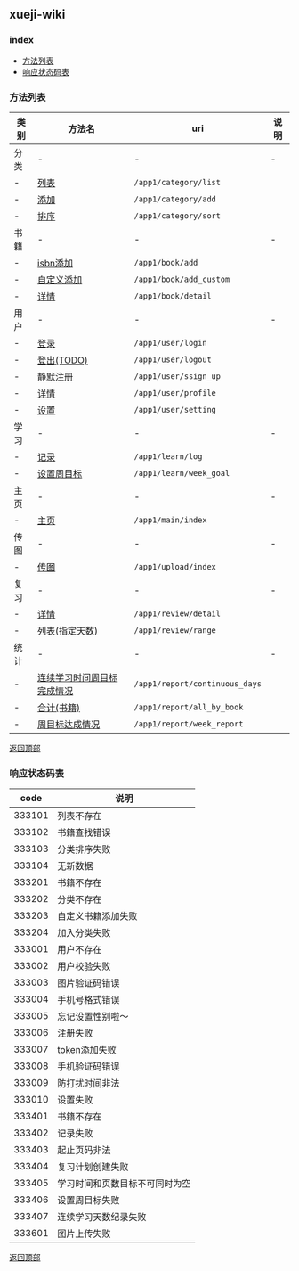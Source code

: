 ## xueji-wiki

### index
+ [方法列表](#方法列表)
+ [响应状态码表](#响应状态码表)

### 方法列表

| 类别 |                   方法名                   |              uri               |    说明    |
| ---- | ------------------------------------------ | ------------------------------ | ---------- |
| 分类 | \-                                         | \-                             | \-         |
| \-   | [列表](category.md#列表)                   | ```/app1/category/list```      |            |
| \-   | [添加](category.md#添加)                   | ```/app1/category/add```       |            |
| \-   | [排序](category.md#排序)                   | ```/app1/category/sort```      |            |
| 书籍 | \-                                         | \-                             | \-         |
| \-   | [isbn添加](book.md#isbn添加)               | ```/app1/book/add```           |            |
| \-   | [自定义添加](book.md#自定义添加)           | ```/app1/book/add_custom```    |            |
| \-   | [详情](book.md#详情)                       | ```/app1/book/detail```        |            |
| 用户 | \-                                         | \-                             | \-         |
| \-   | [登录](user.md#登录)                       | ```/app1/user/login```         |            |
| \-   | [登出(TODO)](user.md#todo登出)             | ```/app1/user/logout```        |            |
| \-   | [静默注册](user.md#静默注册)               | ```/app1/user/ssign_up```      |            |
| \-   | [详情](user.md#详情)                       | ```/app1/user/profile```       |            |
| \-   | [设置](user.md#设置)                       | ```/app1/user/setting```       |            |
| 学习 | \-                                         | \-                             | \-         |
| \-   | [记录](learn.md#记录)                      | ```/app1/learn/log```          |            |
| \-   | [设置周目标](learn.md#设置周目标)          | ```/app1/learn/week_goal```    |            |
| 主页 | \-                                         | \-                             | \-         |
| \-   | [主页](main.md#主页)                       | ```/app1/main/index```         |            |
| 传图 | \-                                         | \-                             | \-         |
| \-   | [传图](upload.md#传图)                     | ```/app1/upload/index```       |            |
| 复习 | \-                                         | \-                             | \-         |
| \-   | [详情](review.md#详情)                     | ```/app1/review/detail```      |            |
| \-   | [列表(指定天数)](review.md#列表指定天数)   | ```/app1/review/range```       |            |
| 统计 | \-                                         | \-                             | \-         |
| \-   | [连续学习时间周目标完成情况](report.md#连续学习时间周目标完成情况) | ```/app1/report/continuous_days``` |            |
| \-   | [合计(书籍)](report.md#合计书籍)           | ```/app1/report/all_by_book``` |            |
| \-   | [周目标达成情况](report.md#周目标达成情况) | ```/app1/report/week_report``` |            |

[返回顶部](#index)

### 响应状态码表

|  code  |              说明              |
| ------ | ------------------------------ |
| 333101 | 列表不存在                     |
| 333102 | 书籍查找错误                   |
| 333103 | 分类排序失败                   |
| 333104 | 无新数据                       |
| 333201 | 书籍不存在                     |
| 333202 | 分类不存在                     |
| 333203 | 自定义书籍添加失败             |
| 333204 | 加入分类失败                   |
| 333001 | 用户不存在                     |
| 333002 | 用户校验失败                   |
| 333003 | 图片验证码错误                 |
| 333004 | 手机号格式错误                 |
| 333005 | 忘记设置性别啦～               |
| 333006 | 注册失败                       |
| 333007 | token添加失败                  |
| 333008 | 手机验证码错误                 |
| 333009 | 防打扰时间非法                 |
| 333010 | 设置失败                       |
| 333401 | 书籍不存在                     |
| 333402 | 记录失败                       |
| 333403 | 起止页码非法                   |
| 333404 | 复习计划创建失败               |
| 333405 | 学习时间和页数目标不可同时为空 |
| 333406 | 设置周目标失败                 |
| 333407 | 连续学习天数纪录失败           |
| 333601 | 图片上传失败                   |

[返回顶部](#index)